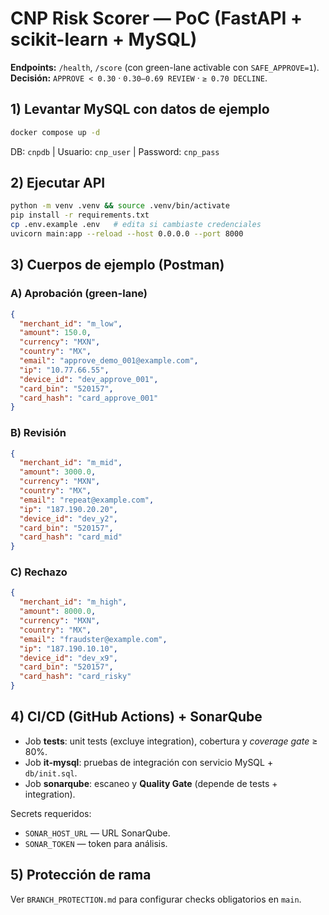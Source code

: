 # CNP Risk Scorer — PoC (FastAPI + scikit-learn + MySQL)

**Endpoints:** `/health`, `/score` (con green-lane activable con `SAFE_APPROVE=1`).  
**Decisión:** `APPROVE < 0.30` · `0.30–0.69 REVIEW` · `≥ 0.70 DECLINE`.

## 1) Levantar MySQL con datos de ejemplo
```bash
docker compose up -d
```
DB: `cnpdb`  |  Usuario: `cnp_user`  |  Password: `cnp_pass`

## 2) Ejecutar API
```bash
python -m venv .venv && source .venv/bin/activate
pip install -r requirements.txt
cp .env.example .env   # edita si cambiaste credenciales
uvicorn main:app --reload --host 0.0.0.0 --port 8000
```

## 3) Cuerpos de ejemplo (Postman)
### A) Aprobación (green-lane)
```json
{
  "merchant_id": "m_low",
  "amount": 150.0,
  "currency": "MXN",
  "country": "MX",
  "email": "approve_demo_001@example.com",
  "ip": "10.77.66.55",
  "device_id": "dev_approve_001",
  "card_bin": "520157",
  "card_hash": "card_approve_001"
}
```
### B) Revisión
```json
{
  "merchant_id": "m_mid",
  "amount": 3000.0,
  "currency": "MXN",
  "country": "MX",
  "email": "repeat@example.com",
  "ip": "187.190.20.20",
  "device_id": "dev_y2",
  "card_bin": "520157",
  "card_hash": "card_mid"
}
```
### C) Rechazo
```json
{
  "merchant_id": "m_high",
  "amount": 8000.0,
  "currency": "MXN",
  "country": "MX",
  "email": "fraudster@example.com",
  "ip": "187.190.10.10",
  "device_id": "dev_x9",
  "card_bin": "520157",
  "card_hash": "card_risky"
}
```

## 4) CI/CD (GitHub Actions) + SonarQube
- Job **tests**: unit tests (excluye integration), cobertura y *coverage gate* ≥ 80%.
- Job **it-mysql**: pruebas de integración con servicio MySQL + `db/init.sql`.
- Job **sonarqube**: escaneo y **Quality Gate** (depende de tests + integration).

Secrets requeridos:
- `SONAR_HOST_URL` — URL SonarQube.
- `SONAR_TOKEN` — token para análisis.

## 5) Protección de rama
Ver `BRANCH_PROTECTION.md` para configurar checks obligatorios en `main`.
